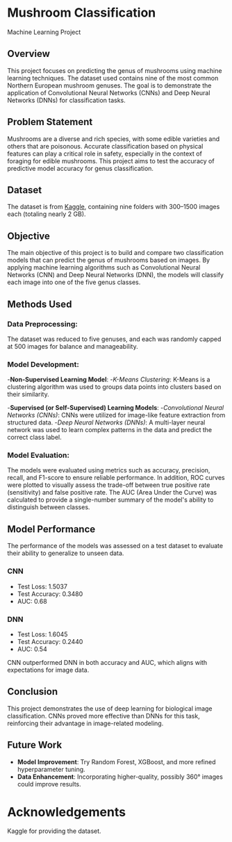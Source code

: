 # Mushroom Classification
Machine Learning Project

## Overview
This project focuses on predicting the genus of mushrooms using machine learning techniques. The dataset used contains nine of the most common Northern European mushroom genuses. The goal is to demonstrate the application of Convolutional Neural Networks (CNNs) and Deep Neural Networks (DNNs) for classification tasks.

## Problem Statement
Mushrooms are a diverse and rich species, with some edible varieties and others that are poisonous. Accurate classification based on physical features can play a critical role in safety, especially in the context of foraging for edible mushrooms. This project aims to test the accuracy of predictive model accuracy for genus classification. 

## Dataset
The dataset is from [Kaggle](https://www.kaggle.com/datasets/maysee/mushrooms-classification-common-genuss-images/data), containing nine folders with 300–1500 images each (totaling nearly 2 GB).

## Objective
The main objective of this project is to build and compare two classification models that can predict the genus of mushrooms based on images. By applying machine learning algorithms such as Convolutional Neural Networks (CNN) and Deep Neural Networks (DNN), the models will classify each image into one of the five genus classes.

## Methods Used

### Data Preprocessing:
The dataset was reduced to five genuses, and each was randomly capped at 500 images for balance and manageability.

### Model Development:

-**Non-Supervised Learning Model**:
-*K-Means Clustering*: K-Means is a clustering algorithm was used to groups data points into clusters based on their similarity. 

-**Supervised (or Self-Supervised) Learning Models**:
-*Convolutional Neural Networks (CNNs)*: CNNs were utilized for image-like feature extraction from structured data.
-*Deep Neural Networks (DNNs)*: A multi-layer neural network was used to learn complex patterns in the data and predict the correct class label.

### Model Evaluation:
The models were evaluated using metrics such as accuracy, precision, recall, and F1-score to ensure reliable performance. In addition, ROC curves were plotted to visually assess the trade-off between true positive rate (sensitivity) and false positive rate. The AUC (Area Under the Curve) was calculated to provide a single-number summary of the model's ability to distinguish between classes.

## Model Performance
The performance of the models was assessed on a test dataset to evaluate their ability to generalize to unseen data.

### CNN
- Test Loss: 1.5037  
- Test Accuracy: 0.3480  
- AUC: 0.68

### DNN
- Test Loss: 1.6045  
- Test Accuracy: 0.2440  
- AUC: 0.54

CNN outperformed DNN in both accuracy and AUC, which aligns with expectations for image data. 

## Conclusion
This project demonstrates the use of deep learning for biological image classification. CNNs proved more effective than DNNs for this task, reinforcing their advantage in image-related modeling.

## Future Work
- **Model Improvement**: Try Random Forest, XGBoost, and more refined hyperparameter tuning.
- **Data Enhancement**: Incorporating higher-quality, possibly 360° images could improve results.

# Acknowledgements
Kaggle for providing the dataset.
